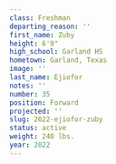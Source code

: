 ```yaml
---
class: Freshman
departing_reason: ''
first_name: Zuby
height: 6'9"
high_school: Garland HS
hometown: Garland, Texas
image: ''
last_name: Ejiofor
notes: ''
number: 35
position: Forward
projected: ''
slug: 2022-ejiofor-zuby
status: active
weight: 240 lbs.
year: 2022
---
```

